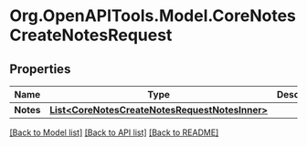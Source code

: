 # Org.OpenAPITools.Model.CoreNotesCreateNotesRequest

## Properties

Name | Type | Description | Notes
------------ | ------------- | ------------- | -------------
**Notes** | [**List&lt;CoreNotesCreateNotesRequestNotesInner&gt;**](CoreNotesCreateNotesRequestNotesInner.md) |  | 

[[Back to Model list]](../README.md#documentation-for-models) [[Back to API list]](../README.md#documentation-for-api-endpoints) [[Back to README]](../README.md)

